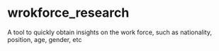 # wrokforce_research
A tool to quickly obtain insights on the work force, such as nationality, position, age, gender, etc

